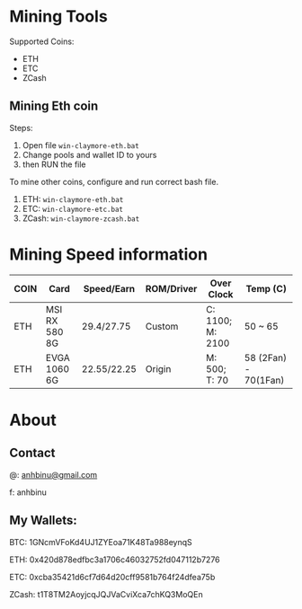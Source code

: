 # Mining Tools

Supported Coins:
* ETH
* ETC
* ZCash

## Mining Eth coin

Steps:

1. Open file ```win-claymore-eth.bat```
2. Change pools and wallet ID to yours
3. then RUN the file

To mine other coins, configure and run correct bash file.

1. ETH: ```win-claymore-eth.bat```
2. ETC: ```win-claymore-etc.bat```
3. ZCash: ```win-claymore-zcash.bat```

# Mining Speed information


| COIN  | Card | Speed/Earn  | ROM/Driver  | Over Clock  | Temp (C) |
|---|---|---|---|---|---|
|  ETH | MSI RX 580 8G | 29.4/27.75  | Custom  |  C: 1100; M: 2100| 50 ~ 65 |
|  ETH |  EVGA 1060 6G | 22.55/22.25  | Origin   | M: 500; T: 70  | 58 (2Fan) - 70(1Fan) |


# About

## Contact

@: anhbinu@gmail.com

f: anhbinu

## My Wallets:

BTC: 1GNcmVFoKd4UJ1ZYEoa71K48Ta988eynqS

ETH: 0x420d878edfbc3a1706c46032752fd047112b7276

ETC: 0xcba35421d6cf7d64d20cff9581b764f24dfea75b

ZCash: t1T8TM2AoyjcqJQJVaCviXca7chKQ3MoQEn
